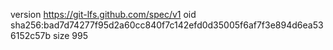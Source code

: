 version https://git-lfs.github.com/spec/v1
oid sha256:bad7d74277f95d2a60cc840f7c142efd0d35005f6af7f3e894d6ea536152c57b
size 995
